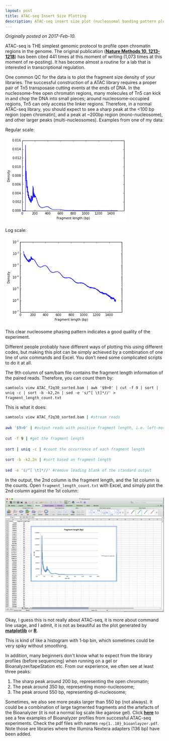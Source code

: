 ```yaml
---
layout: post
title: ATAC-seq Insert Size Plotting
description: ATAC-seq insert size plot (nucleosomal banding pattern plot) using a simple bash command and excel.
---
```


_Originally posted on 2017-Feb-10._

ATAC-seq is THE simplest genomic protocol to profile open chromatin regions in the genome. The original publication (__[Nature Methods 10, 1213-1218](http://www.nature.com/nmeth/journal/v10/n12/full/nmeth.2688.html)__) has been cited 441 times at this moment of writing (1,073 times at this moment of re-posting). It has become almost a routine for a lab that is interested in transcriptional regulation.

One common QC for the data is to plot the fragment size density of your libraries. The successful construction of a ATAC library requires a proper pair of Tn5 transposase cutting events at the ends of DNA. In the nucleosome-free open chromatin regions, many molecules of Tn5 can kick in and chop the DNA into small pieces; around nucleosome-occupied regions, Tn5 can only access the linker regions. Therefore, in a normal ATAC-seq library, you should expect to see a sharp peak at the <100 bp region (open chromatin), and a peak at ~200bp region (mono-nucleosome), and other larger peaks (multi-nucleosomes). Examples from one of my data:

Regular scale:

![](/img/000/atac_isize_regular.png)

Log scale:

![](/img/000/atac_isize_log.png)

This clear nucleosome phasing pattern indicates a good quality of the experiment.

Different people probably have different ways of plotting this using different codes, but making this plot can be simply achieved by a combination of one line of unix commands and Excel. You don’t need some complicated scripts to do it at all.

The 9th column of sam/bam file contains the fragment length information of the paired reads. Therefore, you can count them by:

```
samtools view ATAC_f2q30_sorted.bam | awk '$9>0' | cut -f 9 | sort | uniq -c | sort -b -k2,2n | sed -e 's/^[ \t]*//' > fragment_length_count.txt
```

This is what it does:

```bash
samtools view ATAC_f2q30_sorted.bam | #stream reads
 
awk '$9>0' | #output reads with positive fragment length, i.e. left-most reads
 
cut -f 9 | #get the fragment length
 
sort | uniq -c | #count the occurrence of each fragment length
 
sort -b -k2,2n | #sort based on fragment length
 
sed -e 's/^[ \t]*//' #remove leading blank of the standard output
```

In the output, the 2nd column is the fragment length, and the 1st column is the counts. Open `fragment_length_count.txt` with Excel, and simply plot the 2nd column against the 1st column:

![](/img/000/atac_isize_excel.png)

Okay, I guess this is not really about ATAC-seq, it is more about command line usage, and I admit, it is not as beautiful as the plot generated by __[matplotlib](https://matplotlib.org/)__ or __[R](https://www.r-project.org/)__.

This is kind of like a histogram with 1-bp bin, which sometimes could be very spiky without smoothing.

In addition, many beginners don't know what to expect from the library profiles (before sequencing) when running on a gel or Bioanalyzer/tapeStation etc. From our experience, we often see at least three peaks:

1. The sharp peak around 200 bp, representing the open chromatin;
2. The peak around 350 bp, representing mono-nucleosome;
3. The peak around 550 bp, representing di-nucleosome;

Sometimes, we also see more peaks larger than 550 bp (not always). It could be a combination of large tagmented fragments and the artefacts of the Bioanalyzer (it is not a normal log scale like agarose gel). Click __[here](https://github.com/dbrg77/plate_scATAC-seq/tree/master/figures)__ to see a few examples of Bioanalyzer profiles from successful ATAC-seq experiments. Check the pdf files with names `rep{1..10}_bioanlayzer.pdf`. Note those are libraries where the Illumina Nextera adapters (136 bp) have been added. 
